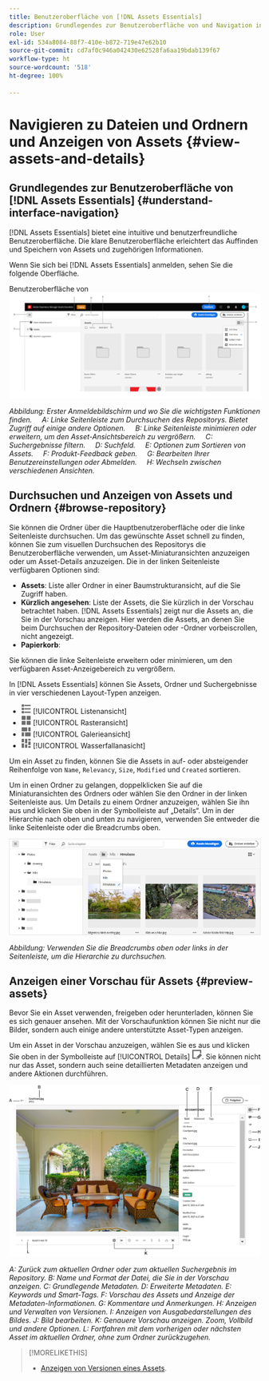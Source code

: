 ```yaml
---
title: Benutzeroberfläche von [!DNL Assets Essentials]
description: Grundlegendes zur Benutzeroberfläche von und Navigation in  [!DNL Assets Essentials].
role: User
exl-id: 534a8084-88f7-410e-b872-719e47e62b10
source-git-commit: cd7af0c946a042430e62528fa6aa19bdab139f67
workflow-type: ht
source-wordcount: '518'
ht-degree: 100%

---
```


# Navigieren zu Dateien und Ordnern und Anzeigen von Assets {#view-assets-and-details}

<!-- TBD: Give screenshots of all views with many assets. Zoom out to showcase how the thumbnails/tiles flow on the UI in different views. -->

<!-- TBD: The options in left sidebar may change. Shared with me and Shared by me are missing for now. Update this section as UI is updated. -->

## Grundlegendes zur Benutzeroberfläche von [!DNL Assets Essentials]  {#understand-interface-navigation}

[!DNL Assets Essentials] bietet eine intuitive und benutzerfreundliche Benutzeroberfläche. Die klare Benutzeroberfläche erleichtert das Auffinden und Speichern von Assets und zugehörigen Informationen.

Wenn Sie sich bei [!DNL Assets Essentials] anmelden, sehen Sie die folgende Oberfläche.

<!-- TBD: Update this screenshot. Remove top bar. Remove 2 labels from top bar. -->

Benutzeroberfläche von ![[!DNL Assets Essentials] ](assets/essentials-interface1.png)

*Abbildung: Erster Anmeldebildschirm und wo Sie die wichtigsten Funktionen finden.*
    *A: Linke Seitenleiste zum Durchsuchen des Repositorys. Bietet Zugriff auf einige andere Optionen.*
    *B: Linke Seitenleiste minimieren oder erweitern, um den Asset-Ansichtsbereich zu vergrößern.*
    *C: Suchergebnisse filtern.*
    *D: Suchfeld.*
    *E: Optionen zum Sortieren von Assets.*
    *F: Produkt-Feedback geben.*
    *G: Bearbeiten Ihrer Benutzereinstellungen oder Abmelden.*
    *H: Wechseln zwischen verschiedenen Ansichten.*

<!-- TBD: Need an embedded video here with narration. It has to be hosted on MPC to be embeddable. -->

## Durchsuchen und Anzeigen von Assets und Ordnern {#browse-repository}

Sie können die Ordner über die Hauptbenutzeroberfläche oder die linke Seitenleiste durchsuchen. Um das gewünschte Asset schnell zu finden, können Sie zum visuellen Durchsuchen des Repositorys die Benutzeroberfläche verwenden, um Asset-Miniaturansichten anzuzeigen oder um Asset-Details anzuzeigen. Die in der linken Seitenleiste verfügbaren Optionen sind:

* **Assets**: Liste aller Ordner in einer Baumstrukturansicht, auf die Sie Zugriff haben.
* **Kürzlich angesehen**: Liste der Assets, die Sie kürzlich in der Vorschau betrachtet haben. [!DNL Assets Essentials] zeigt nur die Assets an, die Sie in der Vorschau anzeigen. Hier werden die Assets, an denen Sie beim Durchsuchen der Repository-Dateien oder -Ordner vorbeiscrollen, nicht angezeigt.
* **Papierkorb**:

<!-- TBD: Not sure if we want to publish these right now. CC Libs are beta as per Greg.
* **Libraries**: Access to [!DNL Adobe Creative Cloud Team] (CCT) Libraries view. This view is visible only if the user is entitled to CCT Libraries.
-->

<!-- TBD: My Work Space shows task inbox and it is not visible on AEM Cloud Demos as of now. It is the source of truth server hence not documenting My Work Space option for now.
-->

Sie können die linke Seitenleiste erweitern oder minimieren, um den verfügbaren Asset-Anzeigebereich zu vergrößern.

In [!DNL Assets Essentials] können Sie Assets, Ordner und Suchergebnisse in vier verschiedenen Layout-Typen anzeigen.

* ![list view icon](assets/do-not-localize/list-view.png) [!UICONTROL Listenansicht]
* ![grid view icon](assets/do-not-localize/grid-view.png) [!UICONTROL Rasteransicht]
* ![gallery view icon](assets/do-not-localize/gallery-view.png) [!UICONTROL Galerieansicht]
* ![waterfall view icon](assets/do-not-localize/waterfall-view.png) [!UICONTROL Wasserfallanasicht]

Um ein Asset zu finden, können Sie die Assets in auf- oder absteigender Reihenfolge von `Name`, `Relevancy`, `Size`, `Modified` und `Created` sortieren.

Um in einen Ordner zu gelangen, doppelklicken Sie auf die Miniaturansichten des Ordners oder wählen Sie den Ordner in der linken Seitenleiste aus. Um Details zu einem Ordner anzuzeigen, wählen Sie ihn aus und klicken Sie oben in der Symbolleiste auf „Details“. Um in der Hierarchie nach oben und unten zu navigieren, verwenden Sie entweder die linke Seitenleiste oder die Breadcrumbs oben.

![Ordner durchsuchen](assets/browsing-folders.png)

*Abbildung: Verwenden Sie die Breadcrumbs oben oder links in der Seitenleiste, um die Hierarchie zu durchsuchen.*

## Anzeigen einer Vorschau für Assets {#preview-assets}

Bevor Sie ein Asset verwenden, freigeben oder herunterladen, können Sie es sich genauer ansehen. Mit der Vorschaufunktion können Sie nicht nur die Bilder, sondern auch einige andere unterstützte Asset-Typen anzeigen.

Um ein Asset in der Vorschau anzuzeigen, wählen Sie es aus und klicken Sie oben in der Symbolleiste auf [!UICONTROL Details] ![details icon](assets/do-not-localize/edit-in-icon.png). Sie können nicht nur das Asset, sondern auch seine detaillierten Metadaten anzeigen und andere Aktionen durchführen.

![Anzeigen einer Vorschau für ein Asset](assets/preview-asset.png)

*A: Zurück zum aktuellen Ordner oder zum aktuellen Suchergebnis im Repository.*
*B: Name und Format der Datei, die Sie in der Vorschau anzeigen.*
*C: Grundlegende Metadaten.*
*D: Erweiterte Metadaten.*
*E: Keywords und Smart-Tags.*
*F: Vorschau des Assets und Anzeige der Metadaten-Informationen.*
*G: Kommentare und Anmerkungen.*
*H: Anzeigen und Verwalten von Versionen.*
*I: Anzeigen von Ausgabedarstellungen des Bildes.*
*J: Bild bearbeiten.*
*K: Genauere Vorschau anzeigen. Zoom, Vollbild und andere Optionen.*
*L: Fortfahren mit dem vorherigen oder nächsten Asset im aktuellen Ordner, ohne zum Ordner zurückzugehen.*

<!-- TBD: Describe the options.

Explicitly previewed assets are displayed as recently viewed assets. Give screenshot of this.
Other use cases after previewing.

-->

>[!MORELIKETHIS]
>
>* [Anzeigen von Versionen eines Assets](/help/manage-organize.md#view-versions).

